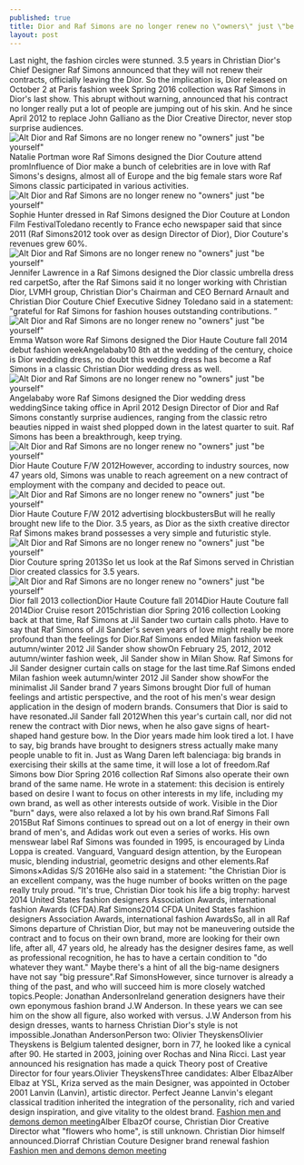 ```yaml
---
published: true
title: Dior and Raf Simons are no longer renew no \"owners\" just \"be yourself\"
layout: post
---
```

Last night, the fashion circles were stunned. 3.5 years in Christian Dior\'s Chief Designer Raf Simons announced that they will not renew their contracts, officially leaving the Dior. So the implication is, Dior released on October 2 at Paris fashion week Spring 2016 collection was Raf Simons in Dior\'s last show. This abrupt without warning, announced that his contract no longer really put a lot of people are jumping out of his skin. And he since April 2012 to replace John Galliano as the Dior Creative Director, never stop surprise audiences.![Alt Dior and Raf Simons are no longer renew no \"owners\" just \"be yourself\"](https://c2.staticflickr.com/6/5766/24066674811_89e43a46f0_z.jpg)Natalie Portman wore Raf Simons designed the Dior Couture attend promInfluence of Dior make a bunch of celebrities are in love with Raf Simons\'s designs, almost all of Europe and the big female stars wore Raf Simons classic participated in various activities.![Alt Dior and Raf Simons are no longer renew no \"owners\" just \"be yourself\"](https://c2.staticflickr.com/2/1615/23781481369_03cd43824d_z.jpg)Sophie Hunter dressed in Raf Simons designed the Dior Couture at London Film FestivalToledano recently to France echo newspaper said that since 2011 (Raf Simons2012 took over as design Director of Dior), Dior Couture\'s revenues grew 60%.![Alt Dior and Raf Simons are no longer renew no \"owners\" just \"be yourself\"](https://c2.staticflickr.com/2/1444/24149296965_4569a920fc_b.jpg)Jennifer Lawrence in a Raf Simons designed the Dior classic umbrella dress red carpetSo, after the Raf Simons said it no longer working with Christian Dior, LVMH group, Christian Dior\'s Chairman and CEO Bernard Arnault and Christian Dior Couture Chief Executive Sidney Toledano said in a statement: \"grateful for Raf Simons for fashion houses outstanding contributions. ”![Alt Dior and Raf Simons are no longer renew no \"owners\" just \"be yourself\"](https://c2.staticflickr.com/6/5654/23853664010_896f67cb22_z.jpg)Emma Watson wore Raf Simons designed the Dior Haute Couture fall 2014 debut fashion weekAngelababy10 8th at the wedding of the century, choice is Dior wedding dress, no doubt this wedding dress has become a Raf Simons in a classic Christian Dior wedding dress as well.![Alt Dior and Raf Simons are no longer renew no \"owners\" just \"be yourself\"](https://c2.staticflickr.com/2/1638/24066704761_560af24f7a_z.jpg)Angelababy wore Raf Simons designed the Dior wedding dress weddingSince taking office in April 2012 Design Director of Dior and Raf Simons constantly surprise audiences, ranging from the classic retro beauties nipped in waist shed plopped down in the latest quarter to suit. Raf Simons has been a breakthrough, keep trying.![Alt Dior and Raf Simons are no longer renew no \"owners\" just \"be yourself\"](https://c2.staticflickr.com/2/1464/23781509779_40fefafc0c_z.jpg)Dior Haute Couture F/W 2012However, according to industry sources, now 47 years old, Simons was unable to reach agreement on a new contract of employment with the company and decided to peace out.![Alt Dior and Raf Simons are no longer renew no \"owners\" just \"be yourself\"](https://c2.staticflickr.com/6/5789/24041249102_970e0f8259_z.jpg)Dior Haute Couture F/W 2012 advertising blockbustersBut will he really brought new life to the Dior. 3.5 years, as Dior as the sixth creative director Raf Simons makes brand possesses a very simple and futuristic style.![Alt Dior and Raf Simons are no longer renew no \"owners\" just \"be yourself\"](https://c2.staticflickr.com/6/5714/23521125954_56635b82a9_z.jpg)Dior Couture spring 2013So let us look at the Raf Simons served in Christian Dior created classics for 3.5 years.![Alt Dior and Raf Simons are no longer renew no \"owners\" just \"be yourself\"](https://c2.staticflickr.com/2/1641/23781531129_6e288f310b_z.jpg)Dior fall 2013 collectionDior Haute Couture fall 2014Dior Haute Couture fall 2014Dior Cruise resort 2015christian dior Spring 2016 collection Looking back at that time, Raf Simons at Jil Sander two curtain calls photo. Have to say that Raf Simons of Jil Sander\'s seven years of love might really be more profound than the feelings for Dior.Raf Simons ended Milan fashion week autumn/winter 2012 Jil Sander show showOn February 25, 2012, 2012 autumn/winter fashion week, Jil Sander show in Milan Show. Raf Simons for Jil Sander designer curtain calls on stage for the last time.Raf Simons ended Milan fashion week autumn/winter 2012 Jil Sander show showFor the minimalist Jil Sander brand 7 years Simons brought Dior full of human feelings and artistic perspective, and the root of his men\'s wear design application in the design of modern brands. Consumers that Dior is said to have resonated.Jil Sander fall 2012When this year\'s curtain call, nor did not renew the contract with Dior news, when he also gave signs of heart-shaped hand gesture bow. In the Dior years made him look tired a lot. I have to say, big brands have brought to designers stress actually make many people unable to fit in. Just as Wang Daren left balenciaga: big brands in exercising their skills at the same time, it will lose a lot of freedom.Raf Simons bow Dior Spring 2016 collection Raf Simons also operate their own brand of the same name. He wrote in a statement: this decision is entirely based on desire I want to focus on other interests in my life, including my own brand, as well as other interests outside of work. Visible in the Dior \"burn\" days, were also relaxed a lot by his own brand.Raf Simons Fall 2015But Raf Simons continues to spread out on a lot of energy in their own brand of men\'s, and Adidas work out even a series of works. His own menswear label Raf Simons was founded in 1995, is encouraged by Linda Loppa is created. Vanguard, Vanguard design attention, by the European music, blending industrial, geometric designs and other elements.Raf Simons×Adidas S/S 2016He also said in a statement: \"the Christian Dior is an excellent company, was the huge number of books written on the page really truly proud. \"It\'s true, Christian Dior took his life a big trophy: harvest 2014 United States fashion designers Association Awards, international fashion Awards (CFDA).Raf Simons2014 CFDA United States fashion designers Association Awards, international fashion AwardsSo, all in all Raf Simons departure of Christian Dior, but may not be maneuvering outside the contract and to focus on their own brand, more are looking for their own life, after all, 47 years old, he already has the designer desires fame, as well as professional recognition, he has to have a certain condition to \"do whatever they want.\" Maybe there\'s a hint of all the big-name designers have not say \"big pressure\".Raf SimonsHowever, since turnover is already a thing of the past, and who will succeed him is more closely watched topics.People: Jonathan AndersonIreland generation designers have their own eponymous fashion brand J.W Anderson. In these years we can see him on the show all figure, also worked with versus. J.W Anderson from his design dresses, wants to harness Christian Dior\'s style is not impossible.Jonathan AndersonPerson two: Olivier TheyskensOlivier Theyskens is Belgium talented designer, born in 77, he looked like a cynical after 90. He started in 2003, joining over Rochas and Nina Ricci. Last year announced his resignation has made a quick Theory post of Creative Director for four years.Olivier TheyskensThree candidates: Alber ElbazAlber Elbaz at YSL, Kriza served as the main Designer, was appointed in October 2001 Lanvin (Lanvin), artistic director. Perfect Jeanne Lanvin\'s elegant classical tradition inherited the integration of the personality, rich and varied design inspiration, and give vitality to the oldest brand. [Fashion men and demons demon meeting](https://dknycase.wordpress.com/2015/12/17/fashion-men-and-demons-demon-meeting/)Alber ElbazOf course, Christian Dior Creative Director what \"flowers who home\", is still unknown. Christian Dior himself announced.Diorraf Christian Couture Designer brand renewal fashion [Fashion men and demons demon meeting](https://dknycase.wordpress.com/2015/12/17/fashion-men-and-demons-demon-meeting/)